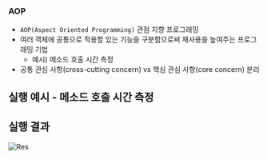 ### AOP
* `AOP(Aspect Oriented Programming)` 관점 지향 프로그래밍
* 여러 객체에 공통으로 적용할 있는 기능을 구분함으로써 재사용을 높여주는 프로그래밍 기법
  * 예시) 메소드 호출 시간 측정
* 공통 관심 사항(cross-cutting concern) vs 핵심 관심 사항(core concern) 분리


## 실행 예시 - 메소드 호출 시간 측정

## 실행 결과
![Res](./Desktop/Res.png)
